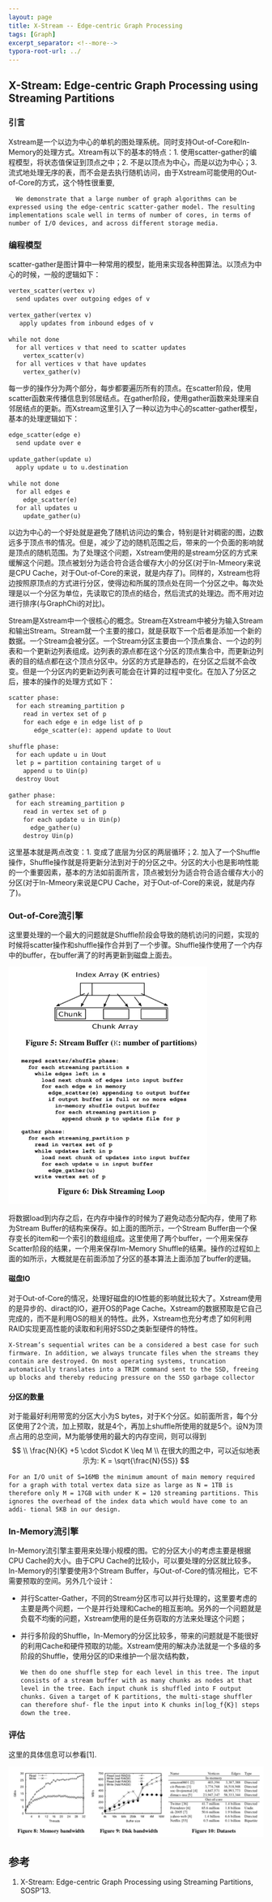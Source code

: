 ```yaml
---
layout: page
title: X-Stream -- Edge-centric Graph Processing
tags: [Graph]
excerpt_separator: <!--more-->
typora-root-url: ../
---
```


## X-Stream: Edge-centric Graph Processing using Streaming Partitions

### 引言

  Xstream是一个以边为中心的单机的图处理系统。同时支持Out-of-Core和In-Memory的处理方式。Xtream有以下的基本的特点：1. 使用scatter-gather的编程模型，将状态值保证到顶点之中；2. 不是以顶点为中心，而是以边为中心；3. 流式地处理无序的表，而不会是去执行随机访问，由于Xstream可能使用的Out-of-Core的方式，这个特性很重要,

```
  We demonstrate that a large number of graph algorithms can be expressed using the edge-centric scatter-gather model. The resulting implementations scale well in terms of number of cores, in terms of number of I/O devices, and across different storage media. 
```

### 编程模型

  scatter-gather是图计算中一种常用的模型，能用来实现各种图算法。以顶点为中心的时候，一般的逻辑如下：

```
vertex_scatter(vertex v)
  send updates over outgoing edges of v
  
vertex_gather(vertex v)
   apply updates from inbound edges of v
   
while not done
  for all vertices v that need to scatter updates
    vertex_scatter(v)
  for all vertices v that have updates
    vertex_gather(v)
```

  每一步的操作分为两个部分，每步都要遍历所有的顶点。在scatter阶段，使用scatter函数来传播信息到邻居结点。在gather阶段，使用gather函数来处理来自邻居结点的更新。而Xstream这里引入了一种以边为中心的scatter-gather模型，基本的处理逻辑如下：

```
edge_scatter(edge e)
  send update over e
  
update_gather(update u)
  apply update u to u.destination
  
while not done
  for all edges e
    edge_scatter(e)
  for all updates u
    update_gather(u)
```

  以边为中心的一个好处就是避免了随机访问边的集合，特别是针对稠密的图，边数远多于顶点书的情况。但是，减少了边的随机范围之后，带来的一个负面的影响就是顶点的随机范围。为了处理这个问题，Xstream使用的是stream分区的方式来缓解这个问题。顶点被划分为适合符合适合缓存大小的分区(对于In-Mmeory来说是CPU Cache，对于Out-of-Core的来说，就是内存了)。同样的，Xstream也将边按照原顶点的方式进行分区，使得边和所属的顶点处在同一个分区之中。每次处理是以一个分区为单位，先读取它的顶点的结合，然后流式的处理边。而不用对边进行排序(与GraphChi的对比)。

   Stream是Xstream中一个很核心的概念。Stream在Xstream中被分为输入Stream和输出Stream。Stream就一个主要的接口，就是获取下一个后者是添加一个新的数据。一个Stream会被分区。一个Stream分区主要由一个顶点集合、一个边的列表和一个更新边列表组成。边列表的源点都在这个分区的顶点集合中，而更新边列表的目的结点都在这个顶点分区中。分区的方式是静态的，在分区之后就不会改变。但是一个分区内的更新边列表可能会在计算的过程中变化。在加入了分区之后，接本的操作的处理方式如下：

```
scatter phase:
  for each streaming_partition p
    read in vertex set of p
    for each edge e in edge list of p
       edge_scatter(e): append update to Uout
       
shuffle phase:
  for each update u in Uout
  let p = partition containing target of u
    append u to Uin(p)
  destroy Uout
  
gather phase:
  for each streaming_partition p
    read in vertex set of p
    for each update u in Uin(p)
      edge_gather(u)
    destroy Uin(p)
```

 这里基本就是两点改变：1. 变成了底层为分区的两层循环；2. 加入了一个Shuffle操作，Shuffle操作就是将更新分法到对于的分区之中。分区的大小也是影响性能的一个重要因素，基本的方法如前面所言，顶点被划分为适合符合适合缓存大小的分区(对于In-Mmeory来说是CPU Cache，对于Out-of-Core的来说，就是内存了)。

### Out-of-Core流引擎

   这里要处理的一个最大的问题就是Shuffle阶段会导致的随机访问的问题，实现的时候将scatter操作和shuffle操作合并到了一个步骤。Shuffle操作使用了一个内存中的buffer，在buffer满了的时再更新到磁盘上面去。

<img src="/assets/img/xstream-disk-streaming.png" alt="xstream-disk-streaming" style="zoom: 67%;" />

   将数据load到内存之后，在内存中操作的时候为了避免动态分配内存，使用了称为Stream Buffer的结构来保存。如上面的图所示，一个Stream Buffer由一个保存变长的item和一个索引的数组组成。这里使用了两个buffer，一个用来保存Scatter阶段的结果，一个用来保存Im-Memory Shuffle的结果。操作的过程如上面的如所示，大概就是在前面添加了分区的基本算法上面添加了buffer的逻辑。

#### 磁盘IO

  对于Out-of-Core的情况，处理好磁盘的IO性能的影响就比较大了。Xstream使用的是异步的、diract的IO，避开OS的Page Cache。Xstream的数据预取是它自己完成的，而不是利用OS的相关的特性。此外，Xstream也充分考虑了如何利用RAID实现更高性能的读取和利用好SSD之类新型硬件的特性。

```
X-Stream’s sequential writes can be a considered a best case for such firmware. In addition, we always truncate files when the streams they contain are destroyed. On most operating systems, truncation automatically translates into a TRIM command sent to the SSD, freeing up blocks and thereby reducing pressure on the SSD garbage collector
```

#### 分区的数量

   对于能最好利用带宽的分区大小为S bytes，对于K个分区。如前面所言，每个分区使用了2个流，加上预取，就是4个，再加上shuffle所使用的就是5个。设N为顶点占用的总空间，M为能够使用的最大的内存空间，则可以得到
$$
\\ \frac{N}{K} +5 \cdot S\cdot K \leq M \\
在很大的图之中，可以近似地表示为: K = \sqrt{\frac{N}{5S}}
$$

```
For an I/O unit of S=16MB the minimum amount of main memory required for a graph with total vertex data size as large as N = 1TB is therefore only M = 17GB with under K = 120 streaming partitions. This ignores the overhead of the index data which would have come to an addi- tional 5KB in our design.
```

### In-Memory流引擎

 In-Memory流引擎主要用来处理小规模的图。它的分区大小的考虑主要是根据CPU Cache的大小。由于CPU Cache的比较小，可以要处理的分区就比较多。In-Memory的引擎要使用3个Stream Buffer，与Out-of-Core的情况相比，它不需要预取的空间。另外几个设计：

* 并行Scatter-Gather，不同的Stream分区市可以并行处理的，这里要考虑的主要是两个问题，一个是并行处理和Cache的相互影响。另外的一个问题就是负载不均衡的问题，Xstream使用的是任务窃取的方法来处理这个问题；

* 并行多阶段的Shuffle，In-Memory的分区比较多，带来的问题就是不能很好的利用Cache和硬件预取的功能。Xstream使用的解决办法就是一个多级的多阶段的Shuffle，使用分区的ID来维护一个层次结构数，

  ```
  We then do one shuffle step for each level in this tree. The input consists of a stream buffer with as many chunks as nodes at that level in the tree. Each input chunk is shuffled into F output chunks. Given a target of K partitions, the multi-stage shuffler can therefore shuf- fle the input into K chunks in⌈log_f{K}⌉ steps down the tree. 
  ```

### 评估

 这里的具体信息可以参看[1].

<img src="/assets/img/xstream-perf.png" alt="xstream-perf" style="zoom: 67%;" />

## 参考

1. X-Stream: Edge-centric Graph Processing using Streaming Partitions, SOSP'13.